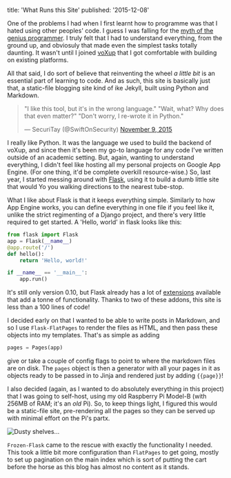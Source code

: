 title: 'What Runs this Site'
published: '2015-12-08'

One of the problems I had when I first learnt how to programme was that I hated using other peoples' code. I guess I was falling for the [myth of the genius programmer](http://www.youtube.com/watch?v=0SARbwvhupQ). I truly felt that I had to understand everything, from the ground up, and obviosuly that made even the simplest tasks totally daunting. It wasn't until I joined [voXup](https://voXup.co.uk) that I got comfortable with building on existing platforms.

All that said, I do sort of believe that reinventing the wheel *a little bit* is an essential part of learning to code. And as such, this site is basically just that, a static-file blogging site kind of ike Jekyll, built using Python and Markdown.

<blockquote class="twitter-tweet" lang="en"><p lang="en" dir="ltr">&quot;I like this tool, but it&#39;s in the wrong language.&quot;&#10;&quot;Wait, what? Why does that even matter?&quot;&#10;&quot;Don&#39;t worry, I re-wrote it in Python.&quot;</p>&mdash; SecuriTay (@SwiftOnSecurity) <a href="https://twitter.com/SwiftOnSecurity/status/663574885671702530">November 9, 2015</a></blockquote>
<script async src="//platform.twitter.com/widgets.js" charset="utf-8"></script>

I really like Python. It was the language we used to build the backend of voXup, and since then it's been my go-to language for any code I've written outside of an academic setting. But, again, wanting to understand everything, I didn't feel like hosting all my personal projects on Google App Engine. (For one thing, it'd be complete overkill resource-wise.) So, last year, I started messing around with [Flask](https://flask.pocoo.org), using it to build a dumb little site that would Yo you walking directions to the nearest tube-stop.

What I like about Flask is that it keeps everything simple. Similarly to how App Engine works, you can define everything in one file if you feel like it, unlike the strict regimenting of a Django project, and there's very little required to get started. A 'Hello, world' in flask looks like this:

```python
from flask import Flask
app = Flask(__name__)
@app.route('/')
def hello():
    return 'Hello, world!'

if __name__ == '__main__':
    app.run()
```

It's still only version 0.10, but Flask already has a lot of [extensions](http://flask.pocoo.org/extensions/) available that add a tonne of functionality. Thanks to two of these addons, this site is less than a 100 lines of code!

I decided early on that I wanted to be able to write posts in Markdown, and so I use `Flask-FlatPages` to render the files as HTML, and then pass these objects into my templates. That's as simple as adding

```python
pages = Pages(app)
```
give or take a couple of config flags to point to where the markdown files are on disk. The `pages` object is then a generator with all your pages in it as objects ready to be passed in to Jinja and rendered just by adding `{{page}}`!

I also decided (again, as I wanted to do absolutely everything in this project) that I was going to self-host, using my old Raspberry Pi Model-B (with 256MB of RAM; it's an *old* Pi). So, to keep things light, I figured this would be a static-file site, pre-rendering all the pages so they can be served up with minimal effort on the Pi's partx.

![Dusty shelves...](/static/images/pi.jpg)

`Frozen-Flask` came to the rescue with exactly the functionality I needed. This took a little bit more configuration than `FlatPages` to get going, mostly to set up pagination on the main index which is sort of putting the cart before the horse as this blog has almost no content as it stands. 
